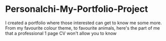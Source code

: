 # Personalchi-My-Portfolio-Project
I created a portfolio where those interested can get to know me some more. From my favourite colour theme, to favourite animals, here's the part of me that a professional 1 page CV won't allow you to know 
